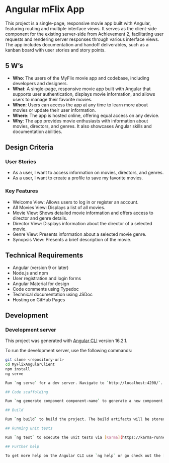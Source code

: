 # Angular mFlix App

This project is a single-page, responsive movie app built with Angular, featuring routing and multiple interface views. It serves as the client-side component for the existing server-side from Achievement 2, facilitating user requests and rendering server responses through various interface views. The app includes documentation and handoff deliverables, such as a kanban board with user stories and story points.

## 5 W’s

- **Who**: The users of the MyFlix movie app and codebase, including developers and designers.
- **What**: A single-page, responsive movie app built with Angular that supports user authentication, displays movie information, and allows users to manage their favorite movies.
- **When**: Users can access the app at any time to learn more about movies or update their user information.
- **Where**: The app is hosted online, offering equal access on any device.
- **Why**: The app provides movie enthusiasts with information about movies, directors, and genres. It also showcases Angular skills and documentation abilities.

## Design Criteria

### User Stories

- As a user, I want to access information on movies, directors, and genres.
- As a user, I want to create a profile to save my favorite movies.

### Key Features

- Welcome View: Allows users to log in or register an account.
- All Movies View: Displays a list of all movies.
- Movie View: Shows detailed movie information and offers access to director and genre details.
- Director View: Displays information about the director of a selected movie.
- Genre View: Presents information about a selected movie genre.
- Synopsis View: Presents a brief description of the movie.

## Technical Requirements

- Angular (version 9 or later)
- Node.js and npm
- User registration and login forms
- Angular Material for design
- Code comments using Typedoc
- Technical documentation using JSDoc
- Hosting on GitHub Pages

## Development

### Development server

This project was generated with [Angular CLI](https://github.com/angular/angular-cli) version 16.2.1.

To run the development server, use the following commands:

```bash
git clone <repository-url>
cd MyFlixAngularClient
npm install
ng serve

Run `ng serve` for a dev server. Navigate to `http://localhost:4200/`. The application will automatically reload if you change any of the source files.

## Code scaffolding

Run `ng generate component component-name` to generate a new component. You can also use `ng generate directive|pipe|service|class|guard|interface|enum|module`.

## Build

Run `ng build` to build the project. The build artifacts will be stored in the `dist/` directory.

## Running unit tests

Run `ng test` to execute the unit tests via [Karma](https://karma-runner.github.io).

## Further help

To get more help on the Angular CLI use `ng help` or go check out the [Angular CLI Overview and Command Reference](https://angular.io/cli) page.
```
